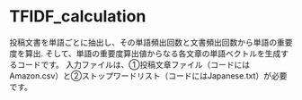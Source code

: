 # TFIDF_calculation

投稿文書を単語ごとに抽出し、その単語頻出回数と文書頻出回数から単語の重要度を算出.
そして、単語の重要度算出値からなる各文章の単語ベクトルを生成するコードです。
入力ファイルは、①投稿文章ファイル（コードにはAmazon.csv）と②ストップワードリスト（コードにはJapanese.txt）が必要です。

